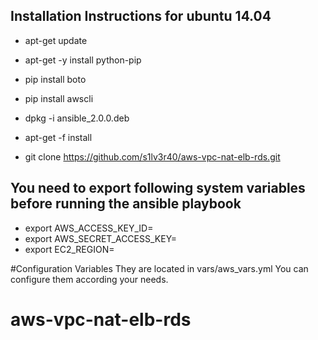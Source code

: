 

Installation Instructions for ubuntu 14.04
-----------------------------------------
* apt-get update
* apt-get -y install python-pip
* pip install boto
* pip install awscli
* dpkg -i ansible_2.0.0.deb
* apt-get -f install

* git clone https://github.com/s1lv3r40/aws-vpc-nat-elb-rds.git

You need to export following system variables before running the ansible playbook
------------------------------------------------------------------------------------
* export AWS_ACCESS_KEY_ID=<key id>
* export AWS_SECRET_ACCESS_KEY=<access key>
* export EC2_REGION=<region>

#Configuration Variables
They are located in vars/aws_vars.yml
You can configure them according your needs. 
# aws-vpc-nat-elb-rds
